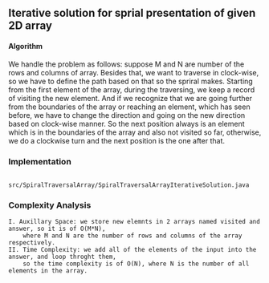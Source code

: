 
## Iterative solution for sprial presentation of given 2D array

#### Algorithm
   We handle the problem as follows: suppose M and N are number of the rows and columns of array.
   Besides that, we want to traverse in clock-wise, so we have to define the path based on that so the spriral makes.
   Starting from the first element of the array, during the traversing, we keep a record of visiting the new element.
   And if we recognize that we are going further from the boundaries of the array or reaching an element, which has seen
   before, we have to change the direction and going on the new direction based on clock-wise manner. So the next position
   always is an element which is in the boundaries of the array and also not visited so far, otherwise, 
   we do a clockwise turn and the next position is the one after that.
   
### Implementation
        src/SpiralTraversalArray/SpiralTraversalArrayIterativeSolution.java


### Complexity Analysis

    I. Auxillary Space: we store new elemnts in 2 arrays named visited and answer, so it is of O(M*N),
        where M and N are the number of rows and columns of the array respectively.
    II. Time Complexity: we add all of the elements of the input into the answer, and loop throght them,
        so the time complexity is of O(N), where N is the number of all elements in the array.
